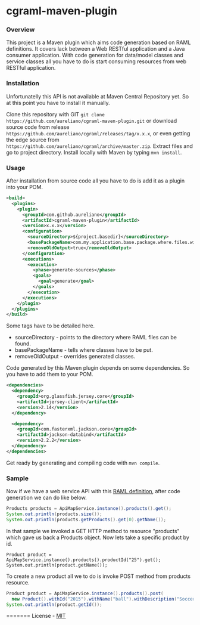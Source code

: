cgraml-maven-plugin
=========

### Overview
This project is a Maven plugin which aims code generation based on RAML definitions. It covers lack between a Web RESTful application and a Java consumer application. With code generation for data/model classes and service classes all you have to do is start consuming resources from web RESTful application.

### Installation
Unfortunatelly this API is not available at Maven Central Repository yet. So at this point you have to install it manually.

Clone this repository with GIT `git clone https://github.com/aureliano/cgraml-maven-plugin.git` or download source code from release `https://github.com/aureliano/cgraml/releases/tag/x.x.x`, or even getting the edge source from `https://github.com/aureliano/cgraml/archive/master.zip`. Extract files and go to project directory. Install locally with Maven by typing `mvn install`.

### Usage

After installation from source code all you have to do is add it as a plugin into your POM.
```xml
<build>
  <plugins>
    <plugin>
      <groupId>com.github.aureliano</groupId>
      <artifactId>cgraml-maven-plugin</artifactId>
      <version>x.x.x</version>
      <configuration>
        <sourceDirectory>${project.basedir}</sourceDirectory>
        <basePackageName>com.my.application.base.package.where.files.will.be.generated</basePackageName>
        <removeOldOutput>true</removeOldOutput>
      </configuration>
      <executions>
        <execution>
          <phase>generate-sources</phase>
          <goals>
            <goal>generate</goal>
          </goals>
        </execution>
      </executions>
    </plugin>
  </plugins>
</build>
```
Some tags have to be detailed here.
* sourceDirectory - points to the directory where RAML files can be found.
* basePackageName - tells where classes have to be put.
* removeOldOutput - overrides generated classes.

Code generated by this Maven plugin depends on some dependencies. So you have to add them to your POM.
```xml
<dependencies>
  <dependency>
    <groupId>org.glassfish.jersey.core</groupId>
    <artifactId>jersey-client</artifactId>
    <version>2.14</version>
  </dependency>

  <dependency>
    <groupId>com.fasterxml.jackson.core</groupId>
    <artifactId>jackson-databind</artifactId>
    <version>2.2.2</version>
  </dependency>
</dependencies>
```
Get ready by generating and compiling code with `mvn compile`.

### Sample
Now if we have a web service API with this [RAML definition](https://github.com/mulesoft/raml-jaxrs-codegen/blob/master/jersey-example/src/main/resources/raml/sales-enablement-api.raml), after code generation we can do like below.
```java
Products products = ApiMapService.instance().products().get();
System.out.println(products.size());
System.out.println(products.getProducts().get(0).getName());
```
In that sample we invoked a GET HTTP method to resource "products" which gave us back a Products object. Now lets take a specific product by id.
```
Product product = ApiMapService.instance().products().productId("25").get();
System.out.println(product.getName());
```
To create a new product all we to do is invoke POST method from products resource.
```java
Product product = ApiMapService.instance().products().post(
  new Product().withId("2015").withName("ball").withDescription("Soccer ball").withRegion("BR"));
System.out.println(product.getId());
```

=======
License - [MIT](https://github.com/aureliano/ignoratio/blob/master/LICENSE)

